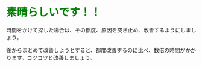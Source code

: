 # <span style="color: green;">素晴らしいです！！</span>

時間をかけて探した場合は、その都度、原因を突き止め、改善するようにしましょう。

後からまとめて改善しようとすると、都度改善するのに比べ、数倍の時間がかかります。コツコツと改善しましょう。
